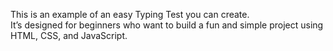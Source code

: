 This is an example of an easy Typing Test you can create.  
It’s designed for beginners who want to build a fun and simple project using HTML, CSS, and JavaScript.
